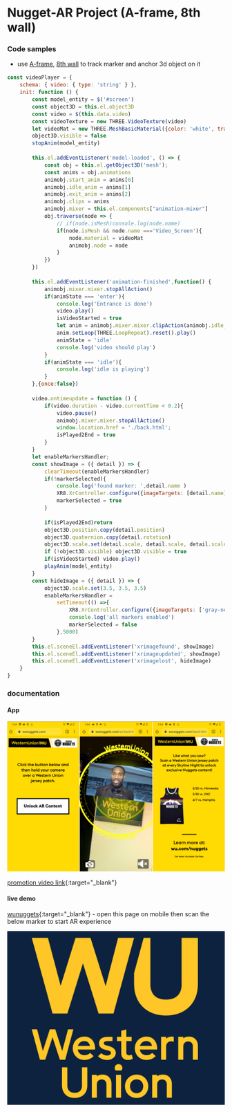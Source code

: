 # Nugget-AR Project (A-frame, 8th wall)

### Code samples
* use [A-frame](https://aframe.io/), [8th wall](https://www.8thwall.com/) to track marker and anchor 3d object on it
```javascript
const videoPlayer = {
    schema: { video: { type: 'string' } },
    init: function () {
        const model_entity = $('#screen')
        const object3D = this.el.object3D
        const video = $(this.data.video)
        const videoTexture = new THREE.VideoTexture(video)
        let videoMat = new THREE.MeshBasicMaterial({color: 'white', transparent: false, opacity: 1, map: videoTexture})
        object3D.visible = false
        stopAnim(model_entity)

        this.el.addEventListener('model-loaded', () => {
            const obj = this.el.getObject3D('mesh');
            const anims = obj.animations
            animobj.start_anim = anims[0]
            animobj.idle_anim = anims[1]
            animobj.exit_anim = anims[2]
            animobj.clips = anims
            animobj.mixer = this.el.components["animation-mixer"]
            obj.traverse(node => {
                // if(node.isMesh)console.log(node.name)
                if(node.isMesh && node.name ==='Video_Screen'){
                    node.material = videoMat
                    animobj.node = node
                }
            })
        })

        this.el.addEventListener('animation-finished',function() {
            animobj.mixer.mixer.stopAllAction()
            if(animState === 'enter'){
                console.log('Entrance is done')
                video.play()
                isVideoStarted = true
                let anim = animobj.mixer.mixer.clipAction(animobj.idle_anim)
                anim.setLoop(THREE.LoopRepeat).reset().play()
                animState = 'idle'
                console.log('video should play')
            }
            if(animState === 'idle'){
                console.log('idle is playing')
            }
        },{once:false})

        video.ontimeupdate = function () {
            if(video.duration - video.currentTime < 0.2){
                video.pause()
                animobj.mixer.mixer.stopAllAction()
                window.location.href = './back.html';
                isPlayed2End = true
            }
        }
        let enableMarkersHandler;
        const showImage = ({ detail }) => {
            clearTimeout(enableMarkersHandler)
            if(!markerSelected){
                console.log('found marker: ',detail.name )
                XR8.XrController.configure({imageTargets: [detail.name]})
                markerSelected = true
            }

            if(isPlayed2End)return
            object3D.position.copy(detail.position)
            object3D.quaternion.copy(detail.rotation)
            object3D.scale.set(detail.scale, detail.scale, detail.scale)
            if (!object3D.visible) object3D.visible = true
            if(isVideoStarted) video.play()
            playAnim(model_entity)
        }
        const hideImage = ({ detail }) => {
            object3D.scale.set(3.5, 3.5, 3.5)
            enableMarkersHandler =
                setTimeout(() =>{
                    XR8.XrController.configure({imageTargets: ['gray-new', 'gray-old', 'white-new','white-old','test']})
                    console.log('all markers enabled')
                    markerSelected = false
                },5000)
        }
        this.el.sceneEl.addEventListener('xrimagefound', showImage)
        this.el.sceneEl.addEventListener('xrimageupdated', showImage)
        this.el.sceneEl.addEventListener('xrimagelost', hideImage)
    }
}
```

### documentation
#### App
![ar-demo](documents/ar-demo.png "demo")

[promotion video link](https://www.linkedin.com/posts/next-now_augmentedabrreality-ar-webar-activity-6610618956057235456-Mt6D){:target="_blank"}

#### live demo
[wunuggets](https://www.wunuggets.com/){:target="_blank"} - open this page on mobile then scan the below marker to start AR experience

![marker](documents/blue.png "marker")
